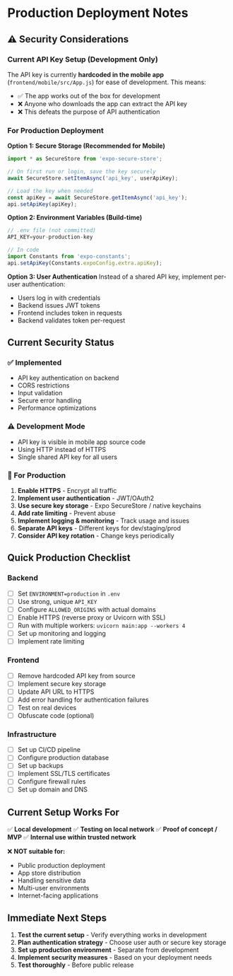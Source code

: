 # Production Deployment Notes

## ⚠️ Security Considerations

### Current API Key Setup (Development Only)

The API key is currently **hardcoded in the mobile app** (`frontend/mobile/src/App.js`) for ease of development. This means:

- ✅ The app works out of the box for development
- ❌ Anyone who downloads the app can extract the API key
- ❌ This defeats the purpose of API authentication

### For Production Deployment

**Option 1: Secure Storage (Recommended for Mobile)**
```javascript
import * as SecureStore from 'expo-secure-store';

// On first run or login, save the key securely
await SecureStore.setItemAsync('api_key', userApiKey);

// Load the key when needed
const apiKey = await SecureStore.getItemAsync('api_key');
api.setApiKey(apiKey);
```

**Option 2: Environment Variables (Build-time)**
```javascript
// .env file (not committed)
API_KEY=your-production-key

// In code
import Constants from 'expo-constants';
api.setApiKey(Constants.expoConfig.extra.apiKey);
```

**Option 3: User Authentication**
Instead of a shared API key, implement per-user authentication:
- Users log in with credentials
- Backend issues JWT tokens
- Frontend includes token in requests
- Backend validates token per-request

## Current Security Status

### ✅ Implemented
- API key authentication on backend
- CORS restrictions
- Input validation
- Secure error handling
- Performance optimizations

### ⚠️ Development Mode
- API key is visible in mobile app source code
- Using HTTP instead of HTTPS
- Single shared API key for all users

### 🚀 For Production
1. **Enable HTTPS** - Encrypt all traffic
2. **Implement user authentication** - JWT/OAuth2
3. **Use secure key storage** - Expo SecureStore / native keychains
4. **Add rate limiting** - Prevent abuse
5. **Implement logging & monitoring** - Track usage and issues
6. **Separate API keys** - Different keys for dev/staging/prod
7. **Consider API key rotation** - Change keys periodically

## Quick Production Checklist

### Backend
- [ ] Set `ENVIRONMENT=production` in `.env`
- [ ] Use strong, unique `API_KEY`
- [ ] Configure `ALLOWED_ORIGINS` with actual domains
- [ ] Enable HTTPS (reverse proxy or Uvicorn with SSL)
- [ ] Run with multiple workers: `uvicorn main:app --workers 4`
- [ ] Set up monitoring and logging
- [ ] Implement rate limiting

### Frontend
- [ ] Remove hardcoded API key from source
- [ ] Implement secure key storage
- [ ] Update API URL to HTTPS
- [ ] Add error handling for authentication failures
- [ ] Test on real devices
- [ ] Obfuscate code (optional)

### Infrastructure
- [ ] Set up CI/CD pipeline
- [ ] Configure production database
- [ ] Set up backups
- [ ] Implement SSL/TLS certificates
- [ ] Configure firewall rules
- [ ] Set up domain and DNS

## Current Setup Works For

✅ **Local development**
✅ **Testing on local network**
✅ **Proof of concept / MVP**
✅ **Internal use within trusted network**

❌ **NOT suitable for:**
- Public production deployment
- App store distribution
- Handling sensitive data
- Multi-user environments
- Internet-facing applications

## Immediate Next Steps

1. **Test the current setup** - Verify everything works in development
2. **Plan authentication strategy** - Choose user auth or secure key storage
3. **Set up production environment** - Separate from development
4. **Implement security measures** - Based on your deployment needs
5. **Test thoroughly** - Before public release


